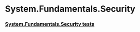 # System.Fundamentals.Security
### [System.Fundamentals.Security tests](testref/system-fundamentals-security-tests.md)
